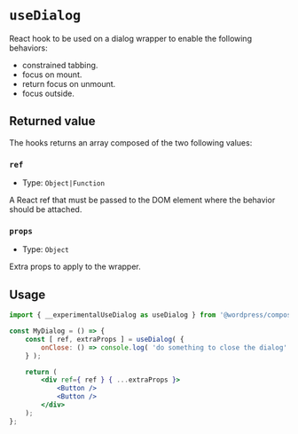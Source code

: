 # `useDialog`

React hook to be used on a dialog wrapper to enable the following behaviors:

-   constrained tabbing.
-   focus on mount.
-   return focus on unmount.
-   focus outside.

## Returned value

The hooks returns an array composed of the two following values:

### `ref`

-   Type: `Object|Function`

A React ref that must be passed to the DOM element where the behavior should be attached.

### `props`

-   Type: `Object`

Extra props to apply to the wrapper.

## Usage

```jsx
import { __experimentalUseDialog as useDialog } from '@wordpress/compose';

const MyDialog = () => {
	const [ ref, extraProps ] = useDialog( {
		onClose: () => console.log( 'do something to close the dialog' ),
	} );

	return (
		<div ref={ ref } { ...extraProps }>
			<Button />
			<Button />
		</div>
	);
};
```
